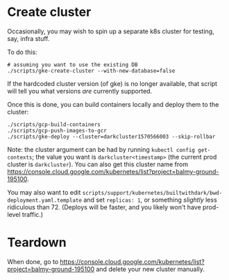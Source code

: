 Create cluster
=============

Occasionally, you may wish to spin up a separate k8s cluster for testing, say,
infra stuff.

To do this:
```
# assuming you want to use the existing DB
./scripts/gke-create-cluster --with-new-database=false
```

If the hardcoded cluster version (of gke) is no longer available, that script
will tell you what versions _are_ currently supported.

Once this is done, you can build containers locally and deploy them to the
cluster:
```
./scripts/gcp-build-containers
./scripts/gcp-push-images-to-gcr
./scripts/gke-deploy --cluster=darkcluster1570566003 --skip-rollbar
```

Note: the cluster argument can be had by running `kubectl config get-contexts`;
the value you want is `darkcluster<timestamp>` (the current prod cluster is
`darkcluster`). You can also get this cluster name from
https://console.cloud.google.com/kubernetes/list?project=balmy-ground-195100.

You may also want to edit
`scripts/support/kubernetes/builtwithdark/bwd-deployment.yaml.template` and set
`replicas: 1`, or something _slightly_ less ridiculous than 72. (Deploys will be
faster, and you likely won't have prod-level traffic.)


Teardown
========
When done, go to
https://console.cloud.google.com/kubernetes/list?project=balmy-ground-195100 and
delete your new cluster manually.
